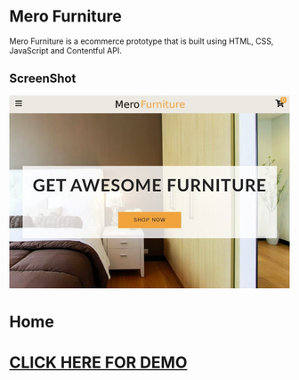 # Mero Furniture

Mero Furniture is a ecommerce prototype that is built using HTML, CSS, JavaScript and Contentful API.

## ScreenShot

![MeroFurniture HomePage](./screenshots/1.jpg?raw=true "HomePage")

# Home

# [CLICK HERE FOR DEMO](https://ashokcpg.github.io/merofurniture/)
